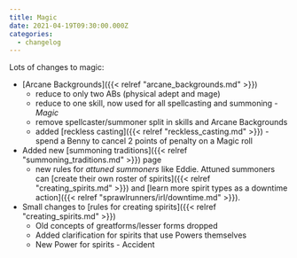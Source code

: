 ```yaml
---
title: Magic
date: 2021-04-19T09:30:00.000Z
categories:
  - changelog
---
```


Lots of changes to magic:

* [Arcane Backgrounds]({{< relref "arcane_backgrounds.md" >}})
  * reduce to only two ABs (physical adept and mage)
  * reduce to one skill, now used for all spellcasting and summoning - *Magic*
  * remove spellcaster/summoner split in skills and Arcane Backgrounds
  * added [reckless casting]({{< relref "reckless_casting.md" >}}) - spend a Benny to cancel 2 points of penalty on a Magic roll
* Added new [summoning traditions]({{< relref "summoning_traditions.md" >}}) page
  * new rules for *attuned summoners* like Eddie. Attuned summoners can [create their own roster of spirits]({{< relref "creating_spirits.md" >}}) and [learn more spirit types as a downtime action]({{< relref "sprawlrunners/irl/downtime.md" >}}).
* Small changes to [rules for creating spirits]({{< relref "creating_spirits.md" >}}) 
  * Old concepts of greatforms/lesser forms dropped
  * Added clarification for spirits that use Powers themselves
  * New Power for spirits - Accident
<!--more-->